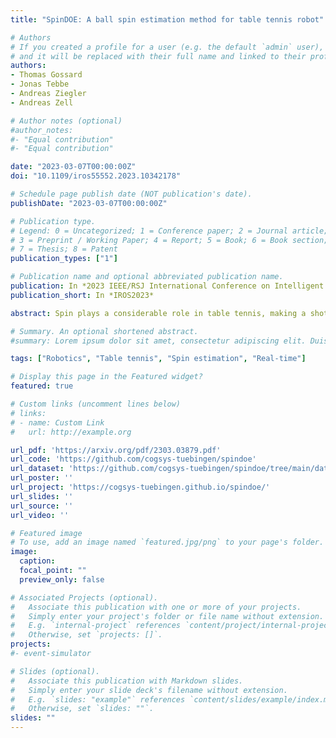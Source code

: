 ```yaml
---
title: "SpinDOE: A ball spin estimation method for table tennis robot"

# Authors
# If you created a profile for a user (e.g. the default `admin` user), write the username (folder name) here 
# and it will be replaced with their full name and linked to their profile.
authors:
- Thomas Gossard
- Jonas Tebbe
- Andreas Ziegler
- Andreas Zell

# Author notes (optional)
#author_notes:
#- "Equal contribution"
#- "Equal contribution"

date: "2023-03-07T00:00:00Z"
doi: "10.1109/iros55552.2023.10342178"

# Schedule page publish date (NOT publication's date).
publishDate: "2023-03-07T00:00:00Z"

# Publication type.
# Legend: 0 = Uncategorized; 1 = Conference paper; 2 = Journal article;
# 3 = Preprint / Working Paper; 4 = Report; 5 = Book; 6 = Book section;
# 7 = Thesis; 8 = Patent
publication_types: ["1"]

# Publication name and optional abbreviated publication name.
publication: In *2023 IEEE/RSJ International Conference on Intelligent Robots (IROS)*
publication_short: In *IROS2023*

abstract: Spin plays a considerable role in table tennis, making a shot’s trajectory harder to read and predict. However, the spin is challenging to measure because of the ball’s high velocity and the magnitude of the spin values. Existing methods either require extremely high framerate cameras or are unreliable because they use the ball’s logo, which may not always be visible. Because of this, many table tennis-playing robots ignore the spin, which severely limits their capabilities. This paper proposes an easily implementable and reliable spin estimation method. We developed a dotted-ball orientation estimation (DOE) method, that can then be used to estimate the spin. The dots are first localized on the image using a CNN and then identified using geometric hashing. The spin is finally regressed from the estimated orientations. Using our algorithm, the ball’s orientation can be estimated with a mean error of 2.4&deg; and the spin estimation has an relative error lower than 1%. Spins up to 175 rps are measurable with a camera of 350 fps in real time. Using our method, we generated a dataset of table tennis ball trajectories with position and spin, available on our project page.

# Summary. An optional shortened abstract.
#summary: Lorem ipsum dolor sit amet, consectetur adipiscing elit. Duis posuere tellus ac convallis placerat. Proin tincidunt magna sed ex sollicitudin condimentum.

tags: ["Robotics", "Table tennis", "Spin estimation", "Real-time"]

# Display this page in the Featured widget?
featured: true

# Custom links (uncomment lines below)
# links:
# - name: Custom Link
#   url: http://example.org

url_pdf: 'https://arxiv.org/pdf/2303.03879.pdf'
url_code: 'https://github.com/cogsys-tuebingen/spindoe'
url_dataset: 'https://github.com/cogsys-tuebingen/spindoe/tree/main/data/trajectories'
url_poster: ''
url_project: 'https://cogsys-tuebingen.github.io/spindoe/'
url_slides: ''
url_source: ''
url_video: ''

# Featured image
# To use, add an image named `featured.jpg/png` to your page's folder. 
image:
  caption: 
  focal_point: ""
  preview_only: false

# Associated Projects (optional).
#   Associate this publication with one or more of your projects.
#   Simply enter your project's folder or file name without extension.
#   E.g. `internal-project` references `content/project/internal-project/index.md`.
#   Otherwise, set `projects: []`.
projects:
#- event-simulator

# Slides (optional).
#   Associate this publication with Markdown slides.
#   Simply enter your slide deck's filename without extension.
#   E.g. `slides: "example"` references `content/slides/example/index.md`.
#   Otherwise, set `slides: ""`.
slides: ""
---
```


